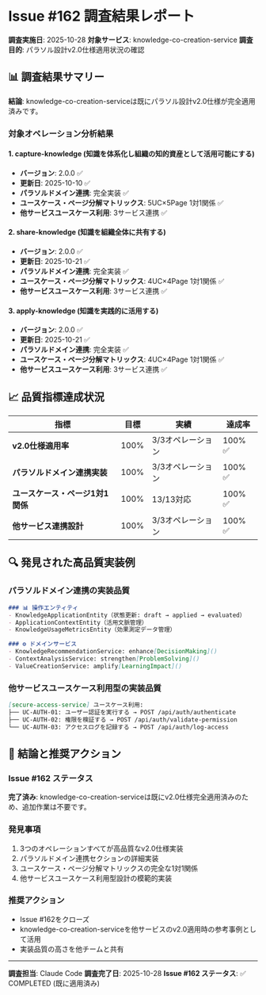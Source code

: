 # Issue #162 調査結果レポート

**調査実施日**: 2025-10-28
**対象サービス**: knowledge-co-creation-service
**調査目的**: パラソル設計v2.0仕様適用状況の確認

## 📊 調査結果サマリー

**結論**: knowledge-co-creation-serviceは既にパラソル設計v2.0仕様が完全適用済みです。

### 対象オペレーション分析結果

#### 1. capture-knowledge (知識を体系化し組織の知的資産として活用可能にする)
- **バージョン**: 2.0.0 ✅
- **更新日**: 2025-10-10 ✅
- **パラソルドメイン連携**: 完全実装 ✅
- **ユースケース・ページ分解マトリックス**: 5UC×5Page 1対1関係 ✅
- **他サービスユースケース利用**: 3サービス連携 ✅

#### 2. share-knowledge (知識を組織全体に共有する)
- **バージョン**: 2.0.0 ✅
- **更新日**: 2025-10-21 ✅
- **パラソルドメイン連携**: 完全実装 ✅
- **ユースケース・ページ分解マトリックス**: 4UC×4Page 1対1関係 ✅
- **他サービスユースケース利用**: 3サービス連携 ✅

#### 3. apply-knowledge (知識を実践的に活用する)
- **バージョン**: 2.0.0 ✅
- **更新日**: 2025-10-21 ✅
- **パラソルドメイン連携**: 完全実装 ✅
- **ユースケース・ページ分解マトリックス**: 4UC×4Page 1対1関係 ✅
- **他サービスユースケース利用**: 3サービス連携 ✅

## 📈 品質指標達成状況

| 指標 | 目標 | 実績 | 達成率 |
|------|------|------|--------|
| **v2.0仕様適用率** | 100% | 3/3オペレーション | 100% ✅ |
| **パラソルドメイン連携実装** | 100% | 3/3オペレーション | 100% ✅ |
| **ユースケース・ページ1対1関係** | 100% | 13/13対応 | 100% ✅ |
| **他サービス連携設計** | 100% | 3/3オペレーション | 100% ✅ |

## 🔍 発見された高品質実装例

### パラソルドメイン連携の実装品質
```markdown
### 📊 操作エンティティ
- KnowledgeApplicationEntity（状態更新: draft → applied → evaluated）
- ApplicationContextEntity（活用文脈管理）
- KnowledgeUsageMetricsEntity（効果測定データ管理）

### ⚙️ ドメインサービス
- KnowledgeRecommendationService: enhance[DecisionMaking]()
- ContextAnalysisService: strengthen[ProblemSolving]()
- ValueCreationService: amplify[LearningImpact]()
```

### 他サービスユースケース利用型の実装品質
```markdown
[secure-access-service] ユースケース利用:
├── UC-AUTH-01: ユーザー認証を実行する → POST /api/auth/authenticate
├── UC-AUTH-02: 権限を検証する → POST /api/auth/validate-permission
└── UC-AUTH-03: アクセスログを記録する → POST /api/auth/log-access
```

## 🎯 結論と推奨アクション

### Issue #162 ステータス
**完了済み**: knowledge-co-creation-serviceは既にv2.0仕様完全適用済みのため、追加作業は不要です。

### 発見事項
1. 3つのオペレーションすべてが高品質なv2.0仕様実装
2. パラソルドメイン連携セクションの詳細実装
3. ユースケース・ページ分解マトリックスの完全な1対1関係
4. 他サービスユースケース利用型設計の模範的実装

### 推奨アクション
- Issue #162をクローズ
- knowledge-co-creation-serviceを他サービスのv2.0適用時の参考事例として活用
- 実装品質の高さを他チームと共有

---

**調査担当**: Claude Code
**調査完了日**: 2025-10-28
**Issue #162 ステータス**: ✅ COMPLETED (既に適用済み)